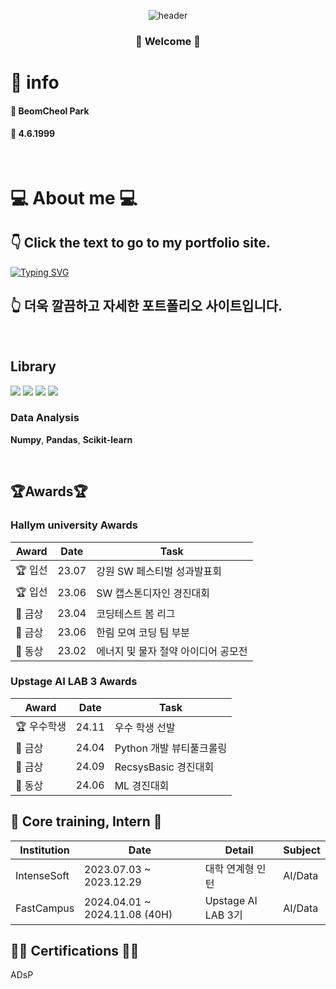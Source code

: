 <div align = "center">

  ![header](https://capsule-render.vercel.app/api?type=waving&color=auto&height=200&text=BeomCheol-Park&fontSize=70&fontAlignY=40&desc=Thank%20you%20for%20visiting%20myPage.&descSize=20&descAlign=65&descAlignY=57&animation=fadeIn)
  

<h3> 🤗 Welcome 🤗 </h3>

</div>

# 🦊 info
#### 🌱 BeomCheol Park
#### 🎂 4.6.1999

<br/>


# 💻 About me 💻

## 👇 Click the text to go to my portfolio site.

<a href="https://viridian-armadillo-080.notion.site/7f17ea83165347b88b320a9b8eeaf19a?pvs=74" target="_blank">
    <img src="https://readme-typing-svg.demolab.com?font=Roboto&duration=1000&pause=2000&color=FFFFFF&vCenter=true&random=true&width=550&lines=Experience+with+multiple+Vision+AI+domains;Experience+developing+LLM+services;quality+journal;Experience+developing+a+variety+of+AI+models;Winner+of+multiple+awards" alt="Typing SVG">
</a>

## 👆 더욱 깔끔하고 자세한 포트폴리오 사이트입니다.

<br>

## Library
<img src="https://img.shields.io/badge/pytorch-EE4C2C?style=for-the-badge&logo=pytorch&logoColor=white"> <img src="https://img.shields.io/badge/scikitlearn-F7931E?style=for-the-badge&logo=scikitlearn&logoColor=white"> <img src="https://img.shields.io/badge/langchain-1C3C3C?style=for-the-badge&logo=langchain&logoColor=white"> <img src="https://img.shields.io/badge/huggingface-FFD21E?style=for-the-badge&logo=huggingface&logoColor=white">

### Data Analysis  
**Numpy**, **Pandas**, **Scikit-learn**

<br/>

## :trophy:Awards:trophy:

### Hallym university Awards
| Award 	| Date                         	          | Task                 |
|-------------	|---------------------------------  | --------------------
| 🏆 입선 | 23.07    | 강원 SW 페스티벌 성과발표회 |
| 🏆 입선 | 23.06    | SW 캡스톤디자인 경진대회 |
| 🥇 금상 | 23.04    | 코딩테스트 봄 리그 |
| 🥇 금상 | 23.06    | 한림 모여 코딩 팀 부분 |
| 🥉 동상 | 23.02    | 에너지 및 물자 절약 아이디어 공모전 |

### Upstage AI LAB 3 Awards
| Award 	| Date                         	          | Task                 |
|-------------	|---------------------------------  | --------------------
| 🏆 우수학생 | 24.11 | 우수 학생 선발 |
| 🥇 금상 | 24.04    | Python 개발 뷰티풀크롤링 |
| 🥇 금상 | 24.09    | RecsysBasic 경진대회 |
| 🥉 동상 | 24.06    | ML 경진대회 |

## 🏫 Core training, Intern 🏫
| Institution 	| Date                         	          | Detail                | Subject       |
|-------------	|---------------------------------  | --------------------  | ----------
| IntenseSoft | 2023.07.03 ~ 2023.12.29  | 대학 연계형 인턴 | AI/Data |
| FastCampus | 2024.04.01 ~ 2024.11.08 (40H) | Upstage AI LAB 3기 | AI/Data |

## 👨‍🎓 Certifications 👨‍🎓
ADsP
